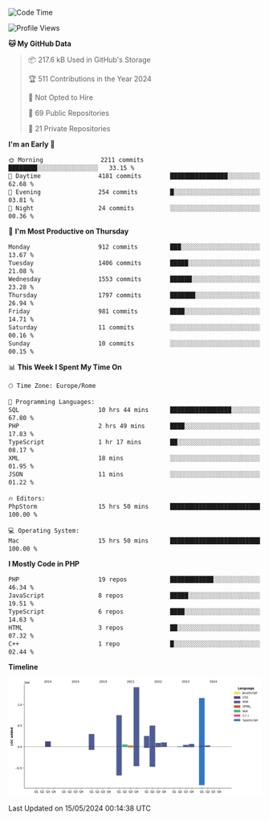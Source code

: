 <!--START_SECTION:waka-->
![Code Time](http://img.shields.io/badge/Code%20Time-5%2C045%20hrs%2057%20mins-blue)

![Profile Views](http://img.shields.io/badge/Profile%20Views-0-blue)

**🐱 My GitHub Data** 

> 📦 217.6 kB Used in GitHub's Storage 
 > 
> 🏆 511 Contributions in the Year 2024
 > 
> 🚫 Not Opted to Hire
 > 
> 📜 69 Public Repositories 
 > 
> 🔑 21 Private Repositories 
 > 
**I'm an Early 🐤** 

```text
🌞 Morning                2211 commits        ████████░░░░░░░░░░░░░░░░░   33.15 % 
🌆 Daytime                4181 commits        ████████████████░░░░░░░░░   62.68 % 
🌃 Evening                254 commits         █░░░░░░░░░░░░░░░░░░░░░░░░   03.81 % 
🌙 Night                  24 commits          ░░░░░░░░░░░░░░░░░░░░░░░░░   00.36 % 
```
📅 **I'm Most Productive on Thursday** 

```text
Monday                   912 commits         ███░░░░░░░░░░░░░░░░░░░░░░   13.67 % 
Tuesday                  1406 commits        █████░░░░░░░░░░░░░░░░░░░░   21.08 % 
Wednesday                1553 commits        ██████░░░░░░░░░░░░░░░░░░░   23.28 % 
Thursday                 1797 commits        ███████░░░░░░░░░░░░░░░░░░   26.94 % 
Friday                   981 commits         ████░░░░░░░░░░░░░░░░░░░░░   14.71 % 
Saturday                 11 commits          ░░░░░░░░░░░░░░░░░░░░░░░░░   00.16 % 
Sunday                   10 commits          ░░░░░░░░░░░░░░░░░░░░░░░░░   00.15 % 
```


📊 **This Week I Spent My Time On** 

```text
🕑︎ Time Zone: Europe/Rome

💬 Programming Languages: 
SQL                      10 hrs 44 mins      █████████████████░░░░░░░░   67.80 % 
PHP                      2 hrs 49 mins       ████░░░░░░░░░░░░░░░░░░░░░   17.83 % 
TypeScript               1 hr 17 mins        ██░░░░░░░░░░░░░░░░░░░░░░░   08.17 % 
XML                      18 mins             ░░░░░░░░░░░░░░░░░░░░░░░░░   01.95 % 
JSON                     11 mins             ░░░░░░░░░░░░░░░░░░░░░░░░░   01.22 % 

🔥 Editors: 
PhpStorm                 15 hrs 50 mins      █████████████████████████   100.00 % 

💻 Operating System: 
Mac                      15 hrs 50 mins      █████████████████████████   100.00 % 
```

**I Mostly Code in PHP** 

```text
PHP                      19 repos            ████████████░░░░░░░░░░░░░   46.34 % 
JavaScript               8 repos             █████░░░░░░░░░░░░░░░░░░░░   19.51 % 
TypeScript               6 repos             ████░░░░░░░░░░░░░░░░░░░░░   14.63 % 
HTML                     3 repos             ██░░░░░░░░░░░░░░░░░░░░░░░   07.32 % 
C++                      1 repo              █░░░░░░░░░░░░░░░░░░░░░░░░   02.44 % 
```



**Timeline**

![Lines of Code chart](https://raw.githubusercontent.com/frnwtr/frnwtr/main/assets/bar_graph.png)


 Last Updated on 15/05/2024 00:14:38 UTC
<!--END_SECTION:waka-->